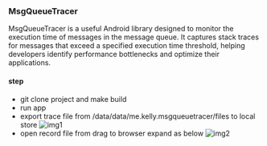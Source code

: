 ### MsgQueueTracer
MsgQueueTracer is a useful Android library designed to monitor the execution time of messages in the message queue. It captures stack traces for messages that exceed a specified execution time threshold, helping developers identify performance bottlenecks and optimize their applications.


#### step

* git clone project and make build
* run app
* export trace file from /data/data/me.kelly.msgqueuetracer/files to local store
![img1](img.png "download record")
* open record file from drag to browser expand as below
![img2](img2.png "show record")

